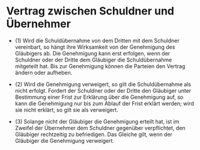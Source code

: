# Vertrag zwischen Schuldner und Übernehmer

- (1) Wird die Schuldübernahme von dem Dritten mit dem Schuldner vereinbart, so hängt ihre Wirksamkeit von der Genehmigung des Gläubigers ab. Die Genehmigung kann erst erfolgen, wenn der Schuldner oder der Dritte dem Gläubiger die Schuldübernahme mitgeteilt hat. Bis zur Genehmigung können die Parteien den Vertrag ändern oder aufheben.

- (2) Wird die Genehmigung verweigert, so gilt die Schuldübernahme als nicht erfolgt. Fordert der Schuldner oder der Dritte den Gläubiger unter Bestimmung einer Frist zur Erklärung über die Genehmigung auf, so kann die Genehmigung nur bis zum Ablauf der Frist erklärt werden; wird sie nicht erklärt, so gilt sie als verweigert.

- (3) Solange nicht der Gläubiger die Genehmigung erteilt hat, ist im Zweifel der Übernehmer dem Schuldner gegenüber verpflichtet, den Gläubiger rechtzeitig zu befriedigen. Das Gleiche gilt, wenn der Gläubiger die Genehmigung verweigert.

